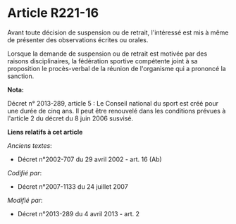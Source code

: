 # Article R221-16

Avant toute décision de suspension ou de retrait, l'intéressé est mis à même de présenter des observations écrites ou orales.

Lorsque la demande de suspension ou de retrait est motivée par des raisons disciplinaires, la fédération sportive compétente
joint à sa proposition le procès-verbal de la réunion de l'organisme qui a prononcé la sanction.

**Nota:**

Décret n° 2013-289, article 5 : Le Conseil national du sport est créé pour une durée de cinq ans. Il peut être renouvelé dans
les conditions prévues à l'article 2 du décret du 8 juin 2006 susvisé.

**Liens relatifs à cet article**

_Anciens textes_:

  - Décret n°2002-707 du 29 avril 2002 - art. 16 (Ab)

_Codifié par_:

  - Décret n°2007-1133 du 24 juillet 2007

_Modifié par_:

  - Décret n°2013-289 du 4 avril 2013 - art. 2
